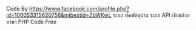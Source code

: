 Code By https://www.facebook.com/profile.php?id=100053315620756&mibextid=ZbWKwL
ระบบ เช็คพัสดุผ่าน ระบบ API เขียนด้วยภาษา PHP
Code Free
